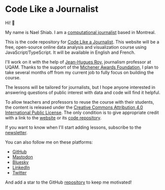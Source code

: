 # Code Like a Journalist

Hi! 👋

My name is Nael Shiab. I am a [computational journalist](https://www.naelshiab.com/) based in Montreal.

This is the code repository for [Code Like a Journalist](https://www.code-like-a-journalist.com/). This website will be a free, open-source online data analysis and visualization course using JavaScript/TypeScript. It will be available in English and French.

I'll work on it with the help of [Jean-Hugues Roy](https://github.com/jhroy), journalism professor at UQAM. Thanks to the support of the [Michener Awards Foundation](https://www.michenerawards.ca/media-release/michener-awards-foundation-announces-its-2024-fellowships-winners/), I plan to take several months off from my current job to fully focus on building the course.

The lessons will be tailored for journalists, but I hope anyone interested in answering questions of public interest with data and code will find it helpful.

To allow teachers and professors to reuse the course with their students, the content is released under the [Creative Commons Attribution 4.0 International Public License](https://creativecommons.org/licenses/by/4.0/?ref=chooser-v1). The only condition is to give appropriate credit with a link to the [website](https://www.code-like-a-journalist.com/) or its [code repository](https://github.com/nshiab/code-like-a-journalist).

If you want to know when I'll start adding lessons, subscribe to the [newsletter](https://mailchi.mp/0db676437a2f/code-like-a-journalist).

You can also follow me on these platforms:

- [GitHub](https://github.com/nshiab)
- [Mastodon](https://vis.social/@naelshiab)
- [Bluesky](https://bsky.app/profile/naelshiab.bsky.social)
- [LinkedIn](https://www.linkedin.com/mynetwork/)
- [Twitter](https://twitter.com/NaelShiab)

And add a star to the GitHub [repository](https://github.com/nshiab/code-like-a-journalist) to keep me motivated!
